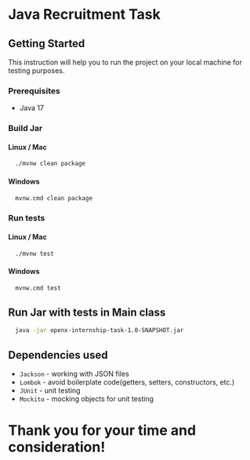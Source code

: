 
# Java Recruitment Task


## Getting Started 

This instruction will help you to run the project on your local machine for testing purposes.

### Prerequisites
- Java 17

### Build Jar

#### Linux / Mac
```bash
  ./mvnw clean package
```

#### Windows
```bash
  mvnw.cmd clean package
```

### Run tests

#### Linux / Mac
```bash
  ./mvnw test
```

#### Windows
```bash
  mvnw.cmd test
```


## Run Jar with tests in Main class

```bash
  java -jar openx-internship-task-1.0-SNAPSHOT.jar
```


## Dependencies used

- `Jackson` - working with JSON files
- `Lombok` - avoid boilerplate code(getters, setters, constructors, etc.)
- `JUnit` - unit testing
- `Mockito` - mocking objects for unit testing


# Thank you for your time and consideration!
